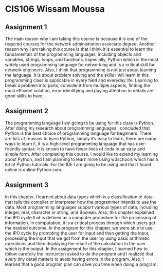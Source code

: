 # CIS106 Wissam Moussa

## Assignment 1

The main reason why I am taking this course is because it is one of the required courses for the network administration associate degree. Another reason why I am taking this course is that I think it is essential to learn the fundamentals of the programming languages, including objects and variables, strings, loops, and functions. Especially, Python which is the most widely used programming language for networking and is a critical skill for network engineers. Also, I think that programming is not just about learning the language. It is about problem solving and the skills I will learn in this programming class is applicable in every field and everyday life. Learning to break a problem into parts, consider it from multiple aspects, finding the most efficient solution, error identifying and paying attention to details are good skills to have.

## Assignment 2

The programming language I am going to be using for this class is Python. After doing my research about programming languages I concluded that Python is the best choice of programming language for beginners. There are lots of reasons to learn Python, simply it’s easy to learn, there are many ways to learn it, it is a high-level programming language that has user-friendly syntax. It is known to have fewer lines of code in an easy and simple form. After completing this course, I would like to extend my learning about Python, and I am planning to learn more using w3schools which has a lot of Python tutorials. For the IDE I am going to be using and that I found online is online-Python.com.

## Assignment 3

In this chapter, I learned about data types which is a classification of data that tells the compiler or interpreter how the programmer intends to use the data. Most programming languages support various types of data, including integer, real, character or string, and Boolean. Also, this chapter explained the IPO cycle that is defined as a computer procedure for the processing of information. In computation, it is a critical process through which users get the desired outcome. In the program for this chapter, we were able to use the IPO cycle by prompting the user for input and then getting the input, processing the input that we got from the user by using basic arithmetic operations and then displaying the result of the calculation to the user which is the output.
In the assignment for this chapter, I learned how to follow carefully the instruction asked to do the program and I realized that every tiny detail matters to avoid having errors in the program. Also, I learned that a good program plan can save you time when doing a program.
